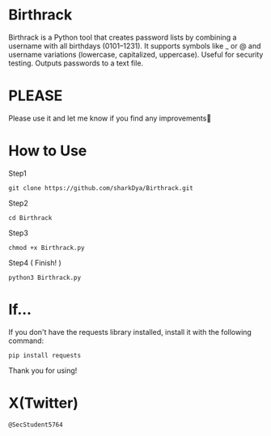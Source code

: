 # Birthrack
Birthrack is a Python tool that creates password lists by combining a username with all birthdays (0101–1231). It supports symbols like _ or @ and username variations (lowercase, capitalized, uppercase). Useful for security testing. Outputs passwords to a text file.

# PLEASE
Please use it and let me know if you find any improvements🥺

# How to Use
Step1
```
git clone https://github.com/sharkDya/Birthrack.git
```
Step2
```
cd Birthrack
```
Step3
```
chmod +x Birthrack.py
```
Step4 ( Finish! )
```
python3 Birthrack.py
```
# If...

If you don't have the requests library installed, install it with the following command:
```
pip install requests
```
Thank you for using!


# X(Twitter)
```
@SecStudent5764
```


